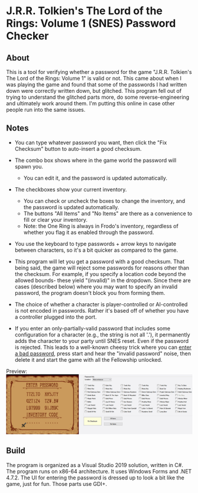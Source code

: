 # J.R.R. Tolkien's The Lord of the Rings: Volume 1 (SNES) Password Checker

## About
This is a tool for verifying whether a password for the game "J.R.R. Tolkien's The Lord of the Rings: Volume 1" is valid or not. This came about when I was playing the game and found that some of the passwords I had written down were correctly written down, but glitched. This program fell out of trying to understand the glitched parts more, do some reverse-engineering and ultimately work around them. I'm putting this online in case other people run into the same issues.

## Notes
* You can type whatever password you want, then click the "Fix Checksum" button to auto-insert a good checksum.
* The combo box shows where in the game world the password will spawn you.
  * You can edit it, and the password is updated automatically.
* The checkboxes show your current inventory.
  * You can check or uncheck the boxes to change the inventory, and the password is updated automatically.
  * The buttons "All Items" and "No Items" are there as a convenience to fill or clear your inventory.
  * Note: the One Ring is always in Frodo's inventory, regardless of whether you flag it as enabled through the password.
  
* You use the keyboard to type passwords + arrow keys to navigate between characters, so it's a bit quicker as compared to the game.
  
* This program will let you get a password with a good checksum. That being said, the game will reject some passwords for reasons other than the checksum. For example, if you specify a location code beyond the allowed bounds- these yield "(invalid)" in the dropdown. Since there are cases (described below) where you may want to specify an invalid password, the program doesn't block you from forming them.

* The choice of whether a character is player-controlled or AI-controlled is not encoded in passwords. Rather it's based off of whether you have a controller plugged into the port.

* If you enter an only-partially-valid password that includes some configuration for a character (e.g., the string is not all '.'), it permanently adds the character to your party until SNES reset. Even if the password is rejected. This leads to a well-known cheesy trick where you can [enter a bad password](https://www.gamespot.com/j-r-r-tolkiens-the-lord-of-the-rings-volume-1/cheats/), press start and hear the "invalid password" noise, then delete it and start the game with all the Fellowship unlocked.

Preview:
![Example image](https://raw.githubusercontent.com/clandrew/lotrpwcheck/master/Images/Usage.gif "Example image.")

## Build
The program is organized as a Visual Studio 2019 solution, written in C#. The program runs on x86-64 architecture. It uses Windows Forms and .NET 4.7.2. The UI for entering the password is dressed up to look a bit like the game, just for fun. Those parts use GDI+.
